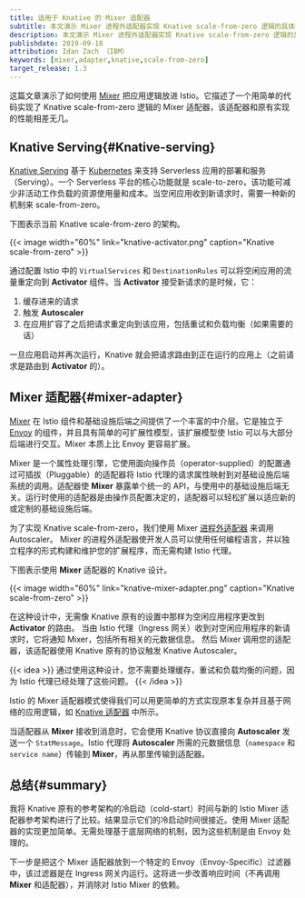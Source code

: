 ```yaml
---
title: 适用于 Knative 的 Mixer 适配器
subtitle: 本文演示 Mixer 进程外适配器实现 Knative scale-from-zero 逻辑的具体过程
description: 本文演示 Mixer 进程外适配器实现 Knative scale-from-zero 逻辑的具体过程。
publishdate: 2019-09-18
attribution: Idan Zach （IBM）
keywords: [mixer,adapter,knative,scale-from-zero]
target_release: 1.3
---
```


这篇文章演示了如何使用 [Mixer](/zh/faq/mixer/) 把应用逻辑放进 Istio。它描述了一个用简单的代码实现了 Knative scale-from-zero 逻辑的 Mixer 适配器，该适配器和原有实现的性能相差无几。

## Knative Serving{#Knative-serving}

[Knative Serving](https://knative.dev/docs/serving/) 基于 [Kubernetes](https://kubernetes.io/zh-cn/) 来支持 Serverless 应用的部署和服务（Serving）。一个 Serverless 平台的核心功能就是 scale-to-zero，该功能可减少非活动工作负载的资源使用量和成本。当空闲应用收到新请求时，需要一种新的机制来 scale-from-zero。

下图表示当前 Knative scale-from-zero 的架构。

{{< image width="60%" link="knative-activator.png" caption="Knative scale-from-zero" >}}

通过配置 Istio 中的 `VirtualServices` 和 `DestinationRules` 可以将空闲应用的流量重定向到 **Activator** 组件。当 **Activator** 接受新请求的是时候，它：

1. 缓存进来的请求
1. 触发 **Autoscaler**
1. 在应用扩容了之后把请求重定向到该应用，包括重试和负载均衡（如果需要的话）

一旦应用启动并再次运行，Knative 就会把请求路由到正在运行的应用上（之前请求是路由到 **Activator** 的）。

## Mixer 适配器{#mixer-adapter}

[Mixer](/zh/faq/mixer/) 在 Istio 组件和基础设施后端之间提供了一个丰富的中介层。它是独立于 [Envoy](https://www.envoyproxy.io/) 的组件，并且具有简单的可扩展性模型，该扩展模型使 Istio 可以与大部分后端进行交互。Mixer 本质上比 Envoy 更容易扩展。

Mixer 是一个属性处理引擎，它使用面向操作员（operator-supplied）的配置通过可插拔（Pluggable）的适配器将 Istio 代理的请求属性映射到对基础设施后端系统的调用。适配器使 **Mixer** 暴露单个统一的 API，与使用中的基础设施后端无关。运行时使用的适配器是由操作员配置决定的，适配器可以轻松扩展以适应新的或定制的基础设施后端。

为了实现 Knative scale-from-zero，我们使用 Mixer [进程外适配器](https://github.com/istio/istio/wiki/Mixer-Out-Of-Process-Adapter-Dev-Guide) 来调用 Autoscaler。
Mixer 的进程外适配器使开发人员可以使用任何编程语言，并以独立程序的形式构建和维护您的扩展程序，而无需构建 Istio 代理。

下图表示使用 **Mixer** 适配器的 Knative 设计。

{{< image width="60%" link="knative-mixer-adapter.png" caption="Knative scale-from-zero" >}}

在这种设计中，无需像 Knative 原有的设置中那样为空闲应用程序更改到 **Activator** 的路由。
当由 Istio 代理（Ingress 网关）收到对空闲应用程序的新请求时，它将通知 Mixer，包括所有相关的元数据信息。
然后 Mixer 调用您的适配器，该适配器使用 Knative 原有的协议触发 Knative Autoscaler。

{{< idea >}}
通过使用这种设计，您不需要处理缓存，重试和负载均衡的问题，因为 Istio 代理已经处理了这些问题。
{{< /idea >}}

Istio 的 Mixer 适配器模式使得我们可以用更简单的方式实现原本复杂并且基于网络的应用逻辑，如 [Knative 适配器](https://github.com/zachidan/istio-kactivator) 中所示。

当适配器从 **Mixer** 接收到消息时，它会使用 Knative 协议直接向 **Autoscaler** 发送一个 `StatMessage`。Istio 代理将 **Autoscaler** 所需的元数据信息（`namespace` 和 `service name`）传输到 **Mixer**，再从那里传输到适配器。

## 总结{#summary}

我将 Knative 原有的参考架构的冷启动（cold-start）时间与新的 Istio Mixer 适配器参考架构进行了比较。结果显示它们的冷启动时间很接近。使用 Mixer 适配器的实现更加简单。无需处理基于底层网络的机制，因为这些机制是由 Envoy 处理的。

下一步是把这个 Mixer 适配器放到一个特定的 Envoy（Envoy-Specific）过滤器中，该过滤器是在 Ingress 网关内运行。这将进一步改善响应时间（不再调用 **Mixer** 和适配器），并消除对 Istio Mixer 的依赖。
